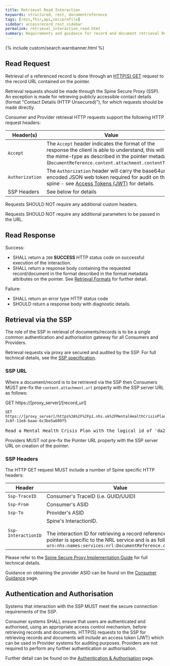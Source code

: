 ```yaml
---
title: Retrieval Read Interaction
keywords: structured, rest, documentreference
tags: [rest,fhir,api,noccprofile]
sidebar: accessrecord_rest_sidebar
permalink: retrieval_interaction_read.html
summary: Requirements and guidance for record and document retrieval Read Interaction. 
---
```


{% include custom/search.warnbanner.html %}


## Read Request ##

Retrieval of a referenced record is done through an [HTTP(S) GET](https://www.w3.org/Protocols/rfc2616/rfc2616-sec9.html#sec9.3) request to the record URL contained on the pointer.

Retrieval requests should be made through the Spine Secure Proxy (SSP). An exception is made for retrieving publicly accessible contact details (format "Contact Details (HTTP Unsecured)"), for which requests should be made directly.

Consumer and Provider retrieval HTTP requests support the following HTTP request headers:

| Header(s)               | Value |Conformance |
|----------------------|-------|-------|
| `Accept`      | The `Accept` header indicates the format of the response the client is able to understand, this will be the mime-type as described in the pointer metadata (`DocumentReference.content.attachment.contentType`). | MAY |
| `Authorization`      | The `Authorization` header will carry the base64url encoded JSON web token required for audit on the spine - see [Access Tokens (JWT)](integration_access_tokens_JWT.html) for details. |  MUST |
| SSP Headers          | See below for details |  |

Requests SHOULD NOT require any additional custom headers.

Requests SHOULD NOT require any additional parameters to be passed in the URL.

## Read Response ##

Success:

- SHALL return a `200` **SUCCESS** HTTP status code on successful execution of the interaction.
- SHALL return a response body containing the requested record/document in the format described in the format metadata attributes on the pointer. See [Retrieval Formats](retrieval_formats.html) for further detail.

Failure: 
- SHALL return an error type HTTP status code
- SHOULD return a response body with diagnostic details.

## Retrieval via the SSP ##

The role of the SSP in retrieval of documents/records is to be a single common authentication and authorisation gateway for all Consumers and Providers.

Retrieval requests via proxy are secured and audited by the SSP. For full technical details, see the [SSP specification](https://developer.nhs.uk/apis/spine-core-1-0/ssp_overview.html).

### SSP URL ###
  
Where a document/record is to be retrieved via the SSP then Consumers MUST pre-fix the `content.attachment.url` property with the SSP server URL as follows:

<div markdown="span" class="alert alert-success" role="alert">
GET https://[proxy_server]/[record_url]</div>

<div class="language-http highlighter-rouge">
<pre class="highlight">
<code><span class="err">GET https://[proxy_server]/https%3A%2F%2Fp1.nhs.uk%2FMentalHealthCrisisPlans%2Fda2b6e8a-3c8f-11e8-baae-6c3be5a609f5
</span></code>
Read a Mental Health Crisis Plan with the logical id of 'da2b6e8a-3c8f-11e8-baae-6c3be5a609f5' from a Provider system located at 'https://p1.nhs.uk' via the Spine Secure Proxy.</pre>
</div>

Providers MUST not pre-fix the Pointer URL property with the SSP server URL on creation of the pointer.

### SSP Headers ###
The HTTP GET request MUST include a number of Spine specific HTTP headers:

|Header|Value|
|------------------|---------------------------|
|`Ssp-TraceID`|Consumer's TraceID (i.e. GUID/UUID)|
|`Ssp-From`|Consumer's ASID|
|`Ssp-To`|Provider's ASID|
|`Ssp-InteractionID`|Spine's InteractionID. <br> <br> The interaction ID for retrieving a record referenced in an NRL pointer is specific to the NRL service and is as follows: <br> `urn:nhs:names:services:nrl:DocumentReference.content.read`|


Please refer to the [Spine Secure Proxy Implementation Guide](https://developer.nhs.uk/apis/spine-core-1-0/ssp_overview.html) for full technical details. 

Guidance on obtaining the provider ASID can be found on the [Consumer Guidance](retrieval_consumer_guidance.html#interaction-id) page.

## Authentication and Authorisation ##

Systems that interaction with the SSP MUST meet the secure connection requirements of the SSP.

Consumer systems SHALL ensure that users are authenticated and authorised, using an appropriate access control mechanism, before retrieving records and documents. HTTP(S) requests to the SSP for retrieving records and documents will include an access token (JWT) which can be used in Provider systems for auditing purposes. Providers are not required to perform any further authentication or authorisation. 

Further detail can be found on the [Authentication &amp; Authorisation](integration_authentication_authorisation.html) page.